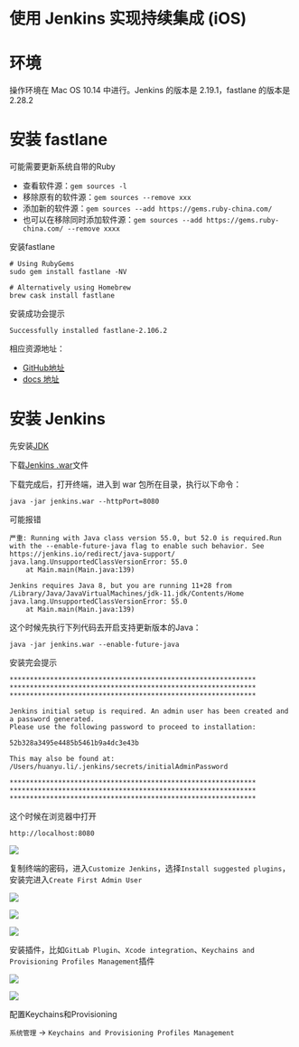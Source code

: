 # 使用 Jenkins 实现持续集成 (iOS)

# 环境
操作环境在 Mac OS 10.14 中进行。Jenkins 的版本是 2.19.1，fastlane 的版本是 2.28.2

# 安装 fastlane 

可能需要更新系统自带的Ruby
* 查看软件源：`gem sources -l`
* 移除原有的软件源：`gem sources --remove xxx`
* 添加新的软件源：`gem sources --add https://gems.ruby-china.com/`
* 也可以在移除同时添加软件源：`gem sources --add https://gems.ruby-china.com/ --remove xxxx`

安装fastlane

```
# Using RubyGems
sudo gem install fastlane -NV

# Alternatively using Homebrew
brew cask install fastlane
```

安装成功会提示

```
Successfully installed fastlane-2.106.2
```
    
相应资源地址：
* [GitHub地址](https://github.com/fastlane/fastlane)
* [docs 地址](https://docs.fastlane.tools)

# 安装 Jenkins 

先安装[JDK](https://www.oracle.com/technetwork/java/javase/downloads/index.html)

下载[Jenkins .war](https://jenkins.io/download/)文件

下载完成后，打开终端，进入到 war 包所在目录，执行以下命令：

```
java -jar jenkins.war --httpPort=8080
```

可能报错

```
严重: Running with Java class version 55.0, but 52.0 is required.Run with the --enable-future-java flag to enable such behavior. See https://jenkins.io/redirect/java-support/
java.lang.UnsupportedClassVersionError: 55.0
	at Main.main(Main.java:139)

Jenkins requires Java 8, but you are running 11+28 from /Library/Java/JavaVirtualMachines/jdk-11.jdk/Contents/Home
java.lang.UnsupportedClassVersionError: 55.0
	at Main.main(Main.java:139)
```

这个时候先执行下列代码去开启支持更新版本的Java：

```
java -jar jenkins.war --enable-future-java
```

安装完会提示

```
*************************************************************
*************************************************************
*************************************************************

Jenkins initial setup is required. An admin user has been created and a password generated.
Please use the following password to proceed to installation:

52b328a3495e4485b5461b9a4dc3e43b

This may also be found at: /Users/huanyu.li/.jenkins/secrets/initialAdminPassword

*************************************************************
*************************************************************
*************************************************************
```

这个时候在浏览器中打开

```
http://localhost:8080
```

![](https://github.com/lightank/iOS_notes/blob/master/Resource/Jenkins/jenkins_localhost.png)

复制终端的密码，进入`Customize Jenkins`，选择`Install suggested
plugins`，安装完进入`Create First Admin User`

![](https://github.com/lightank/iOS_notes/blob/master/Resource/Jenkins/create_first_admin_user.png)

![](https://github.com/lightank/iOS_notes/blob/master/Resource/Jenkins/jenkins_is_ready.png)

![](https://github.com/lightank/iOS_notes/blob/master/Resource/Jenkins/instance_configuration.png)

安装插件，比如`GitLab Plugin`、`Xcode integration`、`Keychains and Provisioning Profiles Management`插件
 
 ![](https://github.com/lightank/iOS_notes/blob/master/Resource/Jenkins/plugins.png)
 
 ![](https://github.com/lightank/iOS_notes/blob/master/Resource/Jenkins/download_plugins.png)
 
 配置Keychains和Provisioning
 
 `系统管理` -> `Keychains and Provisioning Profiles Management`
 